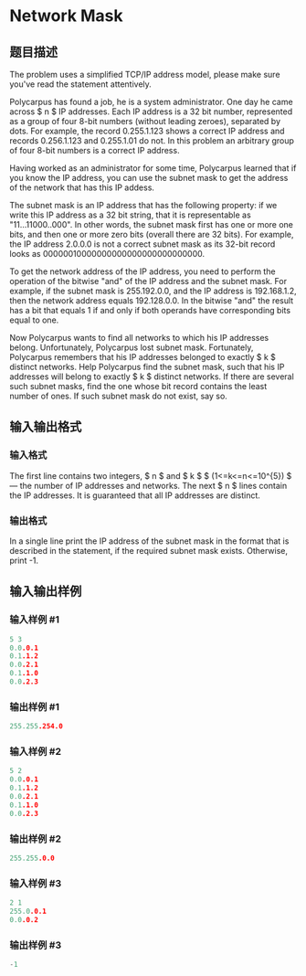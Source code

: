 # Network Mask

## 题目描述

The problem uses a simplified TCP/IP address model, please make sure you've read the statement attentively.

Polycarpus has found a job, he is a system administrator. One day he came across $ n $ IP addresses. Each IP address is a 32 bit number, represented as a group of four 8-bit numbers (without leading zeroes), separated by dots. For example, the record 0.255.1.123 shows a correct IP address and records 0.256.1.123 and 0.255.1.01 do not. In this problem an arbitrary group of four 8-bit numbers is a correct IP address.

Having worked as an administrator for some time, Polycarpus learned that if you know the IP address, you can use the subnet mask to get the address of the network that has this IP addess.

The subnet mask is an IP address that has the following property: if we write this IP address as a 32 bit string, that it is representable as "11...11000..000". In other words, the subnet mask first has one or more one bits, and then one or more zero bits (overall there are 32 bits). For example, the IP address 2.0.0.0 is not a correct subnet mask as its 32-bit record looks as 00000010000000000000000000000000.

To get the network address of the IP address, you need to perform the operation of the bitwise "and" of the IP address and the subnet mask. For example, if the subnet mask is 255.192.0.0, and the IP address is 192.168.1.2, then the network address equals 192.128.0.0. In the bitwise "and" the result has a bit that equals 1 if and only if both operands have corresponding bits equal to one.

Now Polycarpus wants to find all networks to which his IP addresses belong. Unfortunately, Polycarpus lost subnet mask. Fortunately, Polycarpus remembers that his IP addresses belonged to exactly $ k $ distinct networks. Help Polycarpus find the subnet mask, such that his IP addresses will belong to exactly $ k $ distinct networks. If there are several such subnet masks, find the one whose bit record contains the least number of ones. If such subnet mask do not exist, say so.

## 输入输出格式

### 输入格式

The first line contains two integers, $ n $ and $ k $ $ (1<=k<=n<=10^{5}) $ — the number of IP addresses and networks. The next $ n $ lines contain the IP addresses. It is guaranteed that all IP addresses are distinct.

### 输出格式

In a single line print the IP address of the subnet mask in the format that is described in the statement, if the required subnet mask exists. Otherwise, print -1.

## 输入输出样例

### 输入样例 #1

```cpp
5 3
0.0.0.1
0.1.1.2
0.0.2.1
0.1.1.0
0.0.2.3

```
### 输出样例 #1

```cpp
255.255.254.0
```


### 输入样例 #2

```cpp
5 2
0.0.0.1
0.1.1.2
0.0.2.1
0.1.1.0
0.0.2.3

```
### 输出样例 #2

```cpp
255.255.0.0
```


### 输入样例 #3

```cpp
2 1
255.0.0.1
0.0.0.2

```
### 输出样例 #3

```cpp
-1

```
